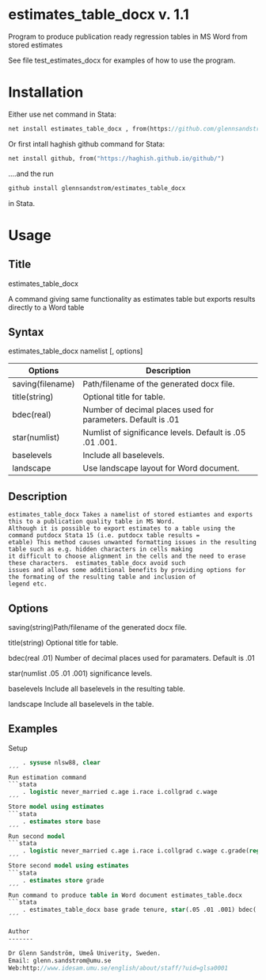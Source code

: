 # estimates_table_docx v. 1.1
Program to produce publication ready regression tables in MS Word from stored estimates

See file test_estimates_docx for examples of how to use the program.

Installation
============
Either use net command in Stata:
```stata
net install estimates_table_docx , from(https://github.com/glennsandstrom/estimates_table_docx/raw/master/)
```
Or first intall haghish github command for Stata:
```stata
net install github, from("https://haghish.github.io/github/")
```
....and the run 
```stata
github install glennsandstrom/estimates_table_docx
```
in Stata.

Usage
=====


Title
-----

estimates_table_docx 

A command giving same functionality as estimates table but exports results directly to a Word table

Syntax
------
estimates_table_docx namelist [, options]

Options           | Description
----------------- | -------------
saving(filename)  |  Path/filename of the generated docx file.
title(string)     |  Optional title for table.
bdec(real)        |  Number of decimal places used for parameters. Default is .01
star(numlist)     |  Numlist of significance levels. Default is .05 .01 .001.
baselevels        |  Include all baselevels.
landscape         |  Use landscape layout for Word document.


Description
------------

    estimates_table_docx Takes a namelist of stored estiamtes and exports this to a publication quality table in MS Word.
    Although it is possible to export estimates to a table using the command putdocx Stata 15 (i.e. putdocx table results =
    etable) This method causes unwanted formatting issues in the resulting table such as e.g. hidden characters in cells making
    it difficult to choose alignment in the cells and the need to erase these characters.  estimates_table_docx avoid such
    issues and allows some additional benefits by providing options for the formating of the resulting table and inclusion of
    legend etc.

Options
------------
saving(string)Path/filename of the generated docx file.

title(string) Optional title for table.

bdec(real .01) Number of decimal places used for paramaters. Default is .01

star(numlist .05 .01 .001) significance levels.

baselevels Include all baselevels in the resulting table.

landscape Include all baselevels in the table.

Examples
--------

Setup
```stata
    . sysuse nlsw88, clear
´´´
Run estimation command
```stata
    . logistic never_married c.age i.race i.collgrad c.wage
´´´
Store model using estimates
```stata
    . estimates store base
´´´
Run second model
```stata
    . logistic never_married c.age i.race i.collgrad c.wage c.grade(reg)
´´´
Store second model using estimates
```stata
    . estimates store grade
´´´
Run command to produce table in Word document estimates_table.docx
```stata
    . estimates_table_docx base grade tenure, star(.05 .01 .001) bdec(.001) title("Table 1: Test title") baselevels
´´´

Author
-------

Dr Glenn Sandström, Umeå Univerity, Sweden.
Email: glenn.sandstrom@umu.se
Web:http://www.idesam.umu.se/english/about/staff/?uid=glsa0001

